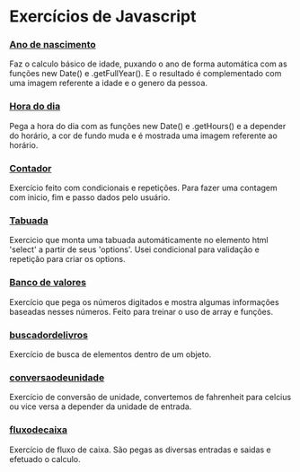 # Exercícios de Javascript

### [Ano de nascimento](https://github.com/ViniciusCoutt/exercicios-js/tree/main/anodenascimento)

Faz o calculo básico de idade, puxando o ano de forma automática com as funções new Date() e .getFullYear(). E o resultado é complementado com uma imagem referente a idade e o genero da pessoa. 

### [Hora do dia](https://github.com/ViniciusCoutt/exercicios-js/tree/main/horadodia)

Pega a hora do dia com as funções new Date() e .getHours() e a depender do horário, a cor de fundo muda e é mostrada uma imagem referente ao horário.

### [Contador](https://github.com/ViniciusCoutt/exercicios-js/tree/main/contador)

Exercício feito com condicionais e repetições. Para fazer uma contagem com inicio, fim e passo dados pelo usuário.

### [Tabuada](https://github.com/ViniciusCoutt/exercicios-js/tree/main/tabuada)

Exercicio que monta uma tabuada automáticamente no elemento html 'select' a partir de seus 'options'. Usei condicional para validação e repetição para criar os options.

### [Banco de valores](https://github.com/ViniciusCoutt/exercicios-js/tree/main/bancodevalores)

Exercício que pega os números digitados e mostra algumas informações baseadas nesses números. Feito para treinar o uso de array e funções.

### [buscadordelivros](https://github.com/ViniciusCoutt/exercicios-js/tree/main/bancodevalores)

Exercício de busca de elementos dentro de um objeto.

### [conversaodeunidade](https://github.com/ViniciusCoutt/exercicios-js/tree/main/conversaodeunidade)

Exercício de conversão de unidade, convertemos de fahrenheit para celcius ou vice versa a depender da unidade de entrada.

### [fluxodecaixa](https://github.com/ViniciusCoutt/exercicios-js/tree/main/fluxodecaixa)

Exercício de fluxo de caixa. São pegas as diversas entradas e saidas e efetuado o calculo.




